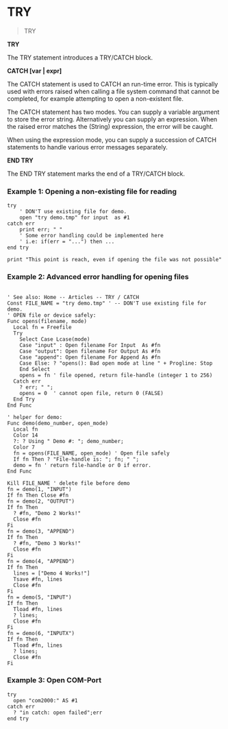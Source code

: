# TRY

> TRY

__TRY__

The TRY statement introduces a TRY/CATCH block.

__CATCH [var | expr]__

The CATCH statement is used to CATCH an run-time error. This is typically used with errors raised when calling a file system command that cannot be completed, for example attempting to open a non-existent file.

The CATCH statement has two modes. You can supply a variable argument to store the error string. Alternatively you can supply an expression. When the raised error matches the (String) expression, the error will be caught.

When using the expression mode, you can supply a succession of CATCH statements to handle various error messages separately.

__END TRY__

The END TRY statement marks the end of a TRY/CATCH block.


### Example 1: Opening a non-existing file for reading

```
try
    ' DON'T use existing file for demo.
    open "try demo.tmp" for input  as #1
catch err
    print err; " "
    ' Some error handling could be implemented here
    ' i.e: if(err = "...") then ...
end try

print "This point is reach, even if opening the file was not possible"
```

### Example 2: Advanced error handling for opening files

~~~

' See also: Home -- Articles -- TRY / CATCH
Const FILE_NAME = "try demo.tmp" ' -- DON'T use existing file for demo.
' OPEN file or device safely:
Func opens(filename, mode)
  Local fn = Freefile
  Try
    Select Case Lcase(mode)
    Case "input" : Open filename For Input  As #fn
    Case "output": Open filename For Output As #fn
    Case "append": Open filename For Append As #fn
    Case Else: ? "opens(): Bad open mode at line " + Progline: Stop
    End Select
    opens = fn ' file opened, return file-handle (integer 1 to 256)
  Catch err
    ? err; " ";
    opens = 0  ' cannot open file, return 0 (FALSE)
  End Try
End Func

' helper for demo:
Func demo(demo_number, open_mode)
  Local fn
  Color 14
  ?: ? Using " Demo #: "; demo_number;
  Color 7
  fn = opens(FILE_NAME, open_mode) ' Open file safely
  If fn Then ? "File-handle is: "; fn; " ";
  demo = fn ' return file-handle or 0 if error.
End Func

Kill FILE_NAME ' delete file before demo
fn = demo(1, "INPUT")
If fn Then Close #fn
fn = demo(2, "OUTPUT")
If fn Then
  ? #fn, "Demo 2 Works!"
  Close #fn
Fi
fn = demo(3, "APPEND")
If fn Then
  ? #fn, "Demo 3 Works!"
  Close #fn
Fi
fn = demo(4, "APPEND")
If fn Then
  lines = ["Demo 4 Works!"]
  Tsave #fn, lines
  Close #fn
Fi
fn = demo(5, "INPUT")
If fn Then
  Tload #fn, lines
  ? lines;
  Close #fn
Fi
fn = demo(6, "INPUTX")
If fn Then
  Tload #fn, lines
  ? lines;
  Close #fn
Fi
~~~

### Example 3: Open COM-Port

```
try
  open "com2000:" AS #1
catch err
  ? "in catch: open failed";err
end try
```
